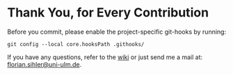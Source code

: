 # Thank You, for Every Contribution

Before you commit, please enable the project-specific git-hooks by running:

```shell
git config --local core.hooksPath .githooks/
```

If you have any questions, refer to the [wiki](https://github.com/Code-Inspect/flowr/wiki) or just send me a mail at: <florian.sihler@uni-ulm.de>.
